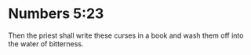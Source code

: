 # Numbers 5:23

Then the priest shall write these curses in a book and wash them off into the water of bitterness.
